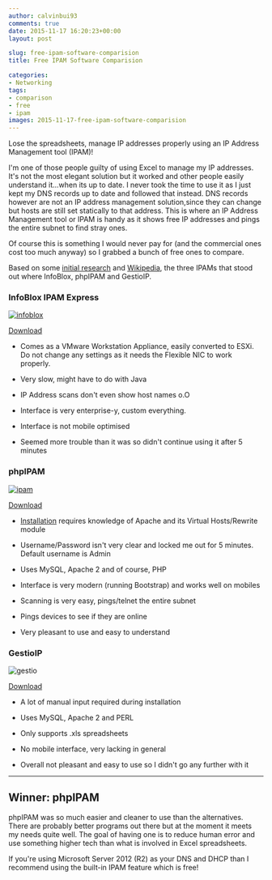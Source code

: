 ```yaml
---
author: calvinbui93
comments: true
date: 2015-11-17 16:20:23+00:00
layout: post

slug: free-ipam-software-comparision
title: Free IPAM Software Comparision

categories:
- Networking
tags:
- comparison
- free
- ipam
images: 2015-11-17-free-ipam-software-comparision
---
```


Lose the spreadsheets, manage IP addresses properly using an IP Address Management tool (IPAM)!

<!-- more -->

I'm one of those people guilty of using Excel to manage my IP addresses. It's not the most elegant solution but it worked and other people easily understand it...when its up to date. I never took the time to use it as I just kept my DNS records up to date and followed that instead. DNS records however are not an IP address management solution,since they can change but hosts are still set statically to that address. This is where an IP Address Management tool or IPAM is handy as it shows free IP addresses and pings the entire subnet to find stray ones.

Of course this is something I would never pay for (and the commercial ones cost too much anyway) so I grabbed a bunch of free ones to compare.

Based on some [initial research](https://www.reddit.com/) and [Wikipedia](https://en.wikipedia.org/wiki/IP_address_management), the three IPAMs that stood out where InfoBlox, phpIPAM and GestioIP.


### InfoBlox IPAM Express


[
](/images/{{page.images}}/gestio.png)[![infoblox](/images/{{page.images}}/infoblox-300x231.png)](/images/{{page.images}}/infoblox.png)

[Download](https://www.infoblox.com/downloads/software/ip-address-management-freeware)



	
  * Comes as a VMware Workstation Appliance, easily converted to ESXi. Do not change any settings as it needs the Flexible NIC to work properly.

	
  * Very slow, might have to do with Java

	
  * IP Address scans don't even show host names o.O

	
  * Interface is very enterprise-y, custom everything.

	
  * Interface is not mobile optimised

	
  * Seemed more trouble than it was so didn't continue using it after 5 minutes




### phpIPAM


[![ipam](/images/{{page.images}}/ipam-300x234.png)](/images/{{page.images}}/ipam.png)

[Download](http://phpipam.net/documents/download-phpipam/)



	
  * [Installation](http://frankhinek.com/how-to-setup-phpipam-on-ubuntu-14-04/) requires knowledge of Apache and its Virtual Hosts/Rewrite module

	
  * Username/Password isn't very clear and locked me out for 5 minutes. Default username is Admin

	
  * Uses MySQL, Apache 2 and of course, PHP

	
  * Interface is very modern (running Bootstrap) and works well on mobiles

	
  * Scanning is very easy, pings/telnet the entire subnet

	
  * Pings devices to see if they are online

	
  * Very pleasant to use and easy to understand




### GestioIP


![gestio](/images/{{page.images}}/gestio-300x281.png)

[Download](http://sourceforge.net/projects/gestioip/)



	
  * A lot of manual input required during installation

	
  * Uses MySQL, Apache 2 and PERL

	
  * Only supports .xls spreadsheets

	
  * No mobile interface, very lacking in general

	
  * Overall not pleasant and easy to use so I didn't go any further with it


--------------------------------


## Winner: phpIPAM


phpIPAM was so much easier and cleaner to use than the alternatives. There are probably better programs out there but at the moment it meets my needs quite well. The goal of having one is to reduce human error and use something higher tech than what is involved in Excel spreadsheets.

If you're using Microsoft Server 2012 (R2) as your DNS and DHCP than I recommend using the built-in IPAM feature which is free!


## 
